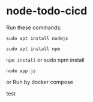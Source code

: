 # node-todo-cicd

Run these commands:


`sudo apt install nodejs`


`sudo apt install npm`


`npm install` or sudo npm install

`node app.js`

or Run by docker compose

test

